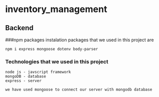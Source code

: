 # inventory_management

## Backend

###npm packages instalation
packages that we used in this project are
```
npm i express mongoose dotenv body-parser
```
### Technologies that we used in this project
```
node js - javscript framework
mongoDB - database
express - server
```

```
we have used mongoose to connect our server with mongodb database
```
